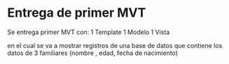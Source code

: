 # Entrega de primer MVT

Se entrega primer MVT con:
    1 Template
    1 Modelo
    1 Vista

en el cual se va a mostrar registros de una base de datos que contiene los datos de 3 familiares (nombre , edad, fecha de nacimiento)